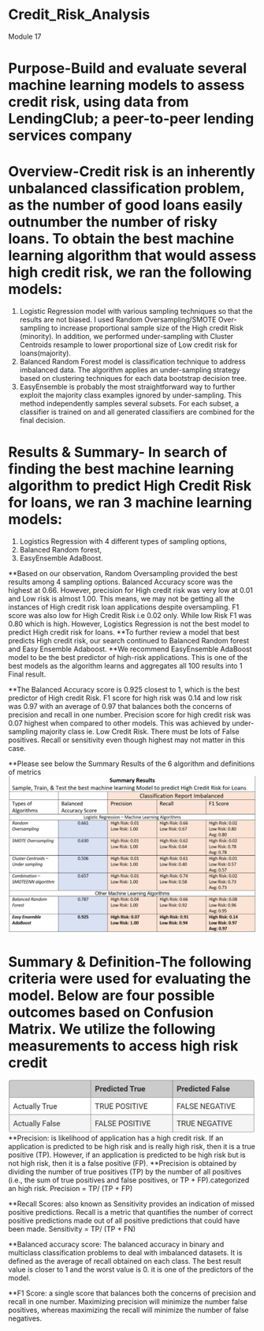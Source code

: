 # Credit_Risk_Analysis
Module 17
# Purpose-Build and evaluate several machine learning models to assess credit risk, using data from LendingClub; a peer-to-peer lending services company

# Overview-Credit risk is an inherently unbalanced classification problem, as the number of good loans easily outnumber the number of risky loans. To obtain the best machine learning algorithm that would assess high credit risk, we ran the following models:

1) Logistic Regression model with various sampling techniques so that the results are not biased. I used Random Oversampling/SMOTE Over-sampling to increase proportional sample size of the High credit Risk (minority). In addition, we performed under-sampling with Cluster Centroids resample to lower proportional size of Low credit risk for loans(majority).
2) Balanced Random Forest model is classification technique to address imbalanced data. The algorithm applies an under-sampling strategy based on clustering techniques for each data bootstrap decision tree.
3) EasyEnsemble is probably the most straightforward way to further exploit the majority class examples ignored by under-sampling. This method independently samples several subsets. For each subset, a classifier is trained on and all generated classifiers are combined for the final decision.

# Results & Summary- In search of finding the best machine learning algorithm to predict High Credit Risk for loans, we ran 3 machine learning models: 
1) Logistics Regression with 4 different types of sampling options, 
2) Balanced Random forest,
3) EasyEnsemble AdaBoost.

**Based on our observation, Random Oversampling provided the best results among 4 sampling options. Balanced Accuracy score was the highest at 0.66. However, precision for High credit risk was very low at 0.01 and Low risk is almost 1.00. This means, we may not be getting all the instances of High credit risk loan applications despite oversampling. F1 score was also low for High Credit Risk i.e 0.02 only. While low Risk F1 was 0.80 which is high. However, Logistics Regression is not the best model to predict High credit risk for loans.
**To further review a model that best predicts High credit risk, our search continued to Balanced Random forest and Easy Ensemble Adaboost.
**We recommend EasyEnsemble AdaBoost model to be the best predictor of high-risk applications. This is one of the best models as the algorithm learns and aggregates all 100 results into 1 Final result.

**The Balanced Accuracy score is 0.925 closest to 1, which is the best predictor of High credit Risk. F1 score for high risk was 0.14 and low risk was 0.97 with an average of 0.97 that balances both the concerns of precision and recall in one number. Precision score for high credit risk was 0.07 highest when compared to other models. This was achieved by under-sampling majority class ie. Low Credit Risk. There must be lots of False positives. Recall or sensitivity even though highest may not matter in this case.

**Please see below the Summary Results of the 6 algorithm and definitions of metrics
![GitHub Graph](https://github.com/tpatel0107/Credit_Risk_Analysis/blob/main/Summary%20Results.PNG?raw=true)

# Summary & Definition-The following criteria were used for evaluating the model. Below are four possible outcomes based on Confusion Matrix. We utilize the following measurements to access high risk credit
![GitHub Graph](https://github.com/tpatel0107/Credit_Risk_Analysis/blob/main/Results.PNG?raw=true)
**Precision: is likelihood of application has a high credit risk. If an application is predicted to be high risk and is really high risk, then it is a true positive (TP). However, if an application is predicted to be high risk but is not high risk, then it is a false positive (FP).
**Precision is obtained by dividing the number of true positives (TP) by the number of all positives (i.e., the sum of true positives and false positives, or TP + FP).categorized an high risk. Precision = TP/ (TP + FP)

**Recall Scores: also known as Sensitivity provides an indication of missed positive predictions. Recall is a metric that quantifies the number of correct positive predictions made out of all positive predictions that could have been made. Sensitivity = TP/ (TP + FN)

**Balanced accuracy score: The balanced accuracy in binary and multiclass classification problems to deal with imbalanced datasets. It is defined as the average of recall obtained on each class. The best result value is closer to 1 and the worst value is 0. it is one of the predictors of the model.

**F1 Score: a single score that balances both the concerns of precision and recall in one number. Maximizing precision will minimize the number false positives, whereas maximizing the recall will minimize the number of false negatives.
